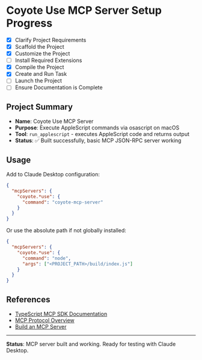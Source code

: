# Coyote Use MCP Server Setup Progress

- [x] Clarify Project Requirements
- [x] Scaffold the Project
- [x] Customize the Project
- [ ] Install Required Extensions
- [x] Compile the Project
- [x] Create and Run Task
- [ ] Launch the Project
- [ ] Ensure Documentation is Complete

## Project Summary
- **Name**: Coyote Use MCP Server
- **Purpose**: Execute AppleScript commands via osascript on macOS
- **Tool**: `run_applescript` - executes AppleScript code and returns output
- **Status**: ✅ Built successfully, basic MCP JSON-RPC server working

## Usage
Add to Claude Desktop configuration:
```json
{
  "mcpServers": {
    "coyote.*use": {
      "command": "coyote-mcp-server"
    }
  }
}
```

Or use the absolute path if not globally installed:
```json
{
  "mcpServers": {
    "coyote.*use": {
      "command": "node",
      "args": ["<PROJECT_PATH>/build/index.js"]
    }
  }
}
```

## References
- [TypeScript MCP SDK Documentation](https://github.com/modelcontextprotocol/typescript-sdk)
- [MCP Protocol Overview](https://modelcontextprotocol.io/docs/learn/architecture)
- [Build an MCP Server](https://modelcontextprotocol.io/docs/develop/build-server)

---

**Status**: MCP server built and working. Ready for testing with Claude Desktop.
